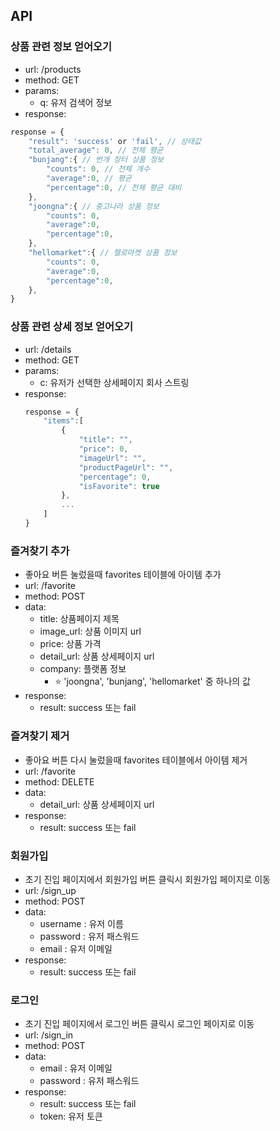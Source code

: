 ## API
### 상품 관련 정보 얻어오기 
- url: /products
- method: GET
- params: 
    - q: 유저 검색어 정보 
- response:
```Javascript
response = {
    "result": 'success' or 'fail', // 상태값
    "total_average": 0, // 전체 평균
    "bunjang":{ // 번개 장터 상품 정보 
        "counts": 0, // 전체 개수 
        "average":0, // 평균
        "percentage":0, // 전체 평균 대비 
    },
    "joongna":{ // 중고나라 상품 정보 
        "counts": 0, 
        "average":0,
        "percentage":0,
    },
    "hellomarket":{ // 헬로마켓 상품 정보 
        "counts": 0,
        "average":0,
        "percentage":0,
    },
}
``` 

### 상품 관련 상세 정보 얻어오기 
- url: /details
- method: GET
- params: 
    - c: 유저가 선택한 상세페이지 회사 스트링 
- response: 
    ```javascript
    response = {
        "items":[
            {
                "title": "",
                "price": 0,
                "imageUrl": "",
                "productPageUrl": "",
                "percentage": 0,
                "isFavorite": true
            }, 
            ...
        ]
    }
    ```

### 즐겨찾기 추가 
- 좋아요 버튼 눌렀을때 favorites 테이블에 아이템 추가 
- url: /favorite
- method: POST
- data: 
    - title: 상품페이지 제목
    - image_url: 상품 이미지 url 
    - price: 상품 가격 
    - detail_url: 상품 상세페이지 url 
    - company: 플랫폼 정보
        - ⭐️ 'joongna', 'bunjang', 'hellomarket' 중 하나의 값
- response:
    - result: success 또는 fail

### 즐겨찾기 제거 
- 좋아요 버튼 다시 눌렀을때 favorites 테이블에서 아이템 제거 
- url: /favorite
- method: DELETE
- data: 
    - detail_url: 상품 상세페이지 url 
- response: 
    - result: success 또는 fail
        
### 회원가입 
- 초기 진입 페이지에서 회원가입 버튼 클릭시 회원가입 페이지로 이동 
- url: /sign_up
- method: POST
- data: 
    - username : 유저 이름
    - password : 유저 패스워드
    - email : 유저 이메일
- response: 
    - result: success 또는 fail
  
### 로그인 
- 초기 진입 페이지에서 로그인 버튼 클릭시 로그인 페이지로 이동 
- url: /sign_in
- method: POST
- data: 
    - email : 유저 이메일
    - password : 유저 패스워드
- response: 
    - result: success 또는 fail
    - token: 유저 토큰
